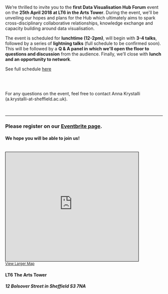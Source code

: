 <!--
.. title: Data Visualisation Hub Launch
.. slug: data-visualisation-hub-launch
.. date: 2018-04-06 09:53:17 UTC+01:00
.. author: Dataviz.shef
.. tags: community, event, social
.. category: Community
.. link: 
.. description: 
.. type: text
-->

We’re thrilled to invite you to the **first Data Visualisation Hub Forum** event on the **25th April 2018 at LT6 in the Arts Tower**. During the event, we'll be unveiling our hopes and plans for the Hub which ultimately aims to spark cross-disciplinary collaborative relationships, knowledge exchange and capacity building around data visualisation. 

The event is scheduled for **lunchtime (12-2pm)**, will begin with **3-4 talks**, followed by a series of **lightning talks** (full schedule to be confirmed soon). This will be followed by a **Q & A panel in which we'll open the floor to questions and discussion** from the audience. Finally, we’ll close with **lunch and an opportunity to network**.

See full schedule [here](../../launch/hub-launch-schedule/)

<br><br>

For any questions on the event, feel free to contact Anna Krystalli (a.krystalli-at-sheffield.ac.uk).</div>

<br>

---

### Please register on our [Eventbrite page](https://www.eventbrite.co.uk/e/data-visualisation-hub-launch-registration-44909949869). 
#### We hope you will be able to join us!


<br>

<iframe width="425" height="350" frameborder="0" scrolling="no" marginheight="0" marginwidth="0" src="https://www.openstreetmap.org/export/embed.html?bbox=-1.4884087443351748%2C53.3822612701043%2C-1.486155688762665%2C53.38324037703799&amp;layer=mapnik&amp;marker=53.382750120837336%2C-1.4872831069624226" style="border: 1px solid black"></iframe><br/><small><a href="https://www.openstreetmap.org/?mlat=53.38275&amp;mlon=-1.48728#map=19/53.38275/-1.48728&amp;layers=N">View Larger Map</a></small>

#### **LT6 The Arts Tower**
##### **12 Bolsover Street in Sheffield S3 7NA**